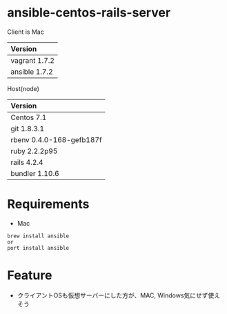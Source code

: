 # ansible-centos-rails-server

Client is Mac

|Version|
|:------|
|vagrant 1.7.2|
|ansible 1.7.2|

Host(node)

|Version|
|:------|
|Centos 7.1|
|git 1.8.3.1|
|rbenv 0.4.0-168-gefb187f|
|ruby 2.2.2p95|
|rails 4.2.4|
|bundler 1.10.6|

# Requirements

* Mac

```
brew install ansible
or
port install ansible
```


# Feature

* クライアントOSも仮想サーバーにした方が、MAC, Windows気にせず使えそう
